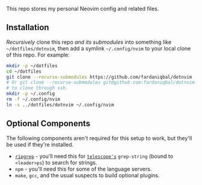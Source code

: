 This repo stores my personal Neovim config and related files.

## Installation

_Recursively_ clone this repo _and its submodules_ into something like
`~/dotfiles/dotnvim`, then add a symlink `~/.config/nvim` to your local
clone of this repo.  For example:

```bash
mkdir -p ~/dotfiles
cd ~/dotfiles
git clone --recurse-submodules https://github.com/fardaniqbal/dotnvim
# Or git clone --recurse-submodules git@github.com:fardaniqbal/dotnvim.git
# to clone through ssh.
mkdir -p ~/.config
rm -f ~/.config/nvim
ln -s ../dotfiles/dotnvim ~/.config/nvim
```

## Optional Components

The following components aren't required for this setup to work, but
they'll be used if they're installed.

* [`ripgrep`](https://github.com/BurntSushi/ripgrep) - you'll need this for
  [`telescope's`](https://github.com/nvim-telescope/telescope.nvim)
  `grep-string` (bound to `<leader>ps`) to search for strings.
* `npm` - you'll need this for some of the language servers.
* `make`, `gcc`, and the usual suspects to build optional plugins.
